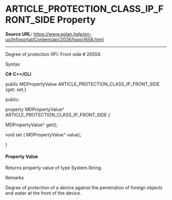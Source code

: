 # ARTICLE_PROTECTION_CLASS_IP_FRONT_SIDE Property

**Source URL:** https://www.eplan.help/en-us/Infoportal/Content/api/2026/topic1658.html

---

Degree of protection (IP): Front side # 26559.

Syntax

**C#**
**C++/CLI**


public MDPropertyValue ARTICLE_PROTECTION_CLASS_IP_FRONT_SIDE {get; set;}

public:

property MDPropertyValue^ ARTICLE_PROTECTION_CLASS_IP_FRONT_SIDE {

   MDPropertyValue^ get();

   void set (    MDPropertyValue^ value);

}


#### Property Value

Returns property value of type System.String.

Remarks

Degree of protection of a device against the penetration of foreign objects and water at the front of the device.
